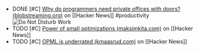- DONE [#C] [Why do programmers need private offices with doors? (blobstreaming.org)](https://news.ycombinator.com/item?id=39204775) on [[Hacker News]] #productivity
  <img src="https://web.archive.org/web/20141031102800im_/http://d2b96ra3bt6d2m.cloudfront.net/unsafe/https://www.filepicker.io/api/file/0QXc5MDgTP2lBdaj8EZU" alt="Do Not Disturb Work" class="article-cover invert" />
- TODO [#C] [Power of small optimizations (maksimkita.com)](https://news.ycombinator.com/item?id=39318571) on [[Hacker News]]
- TODO [#C] [OPML is underrated (kmaasrud.com)](https://news.ycombinator.com/item?id=39324847) on [[Hacker News]]